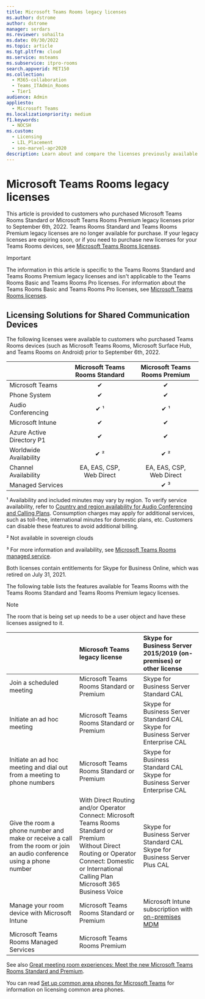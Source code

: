 ```yaml
---
title: Microsoft Teams Rooms legacy licenses
ms.author: dstrome
author: dstrome
manager: serdars
ms.reviewer: sohailta
ms.date: 09/30/2022
ms.topic: article
ms.tgt.pltfrm: cloud
ms.service: msteams
ms.subservice: itpro-rooms
search.appverid: MET150
ms.collection: 
  - M365-collaboration
  - Teams_ITAdmin_Rooms
  - Tier1
audience: Admin
appliesto: 
  - Microsoft Teams
ms.localizationpriority: medium
f1.keywords: 
  - NOCSH
ms.custom: 
  - Licensing
  - LIL_Placement
  - seo-marvel-apr2020
description: Learn about and compare the licenses previously available for different types of calling and meeting features in Microsoft Teams Rooms.
---
```


# Microsoft Teams Rooms legacy licenses

This article is provided to customers who purchased Microsoft Teams Rooms Standard or Microsoft Teams Rooms Premium legacy licenses prior to September 6th, 2022. Teams Rooms Standard and Teams Rooms Premium legacy licenses are no longer available for purchase. If your legacy licenses are expiring soon, or if you need to purchase new licenses for your Teams Rooms devices, see [Microsoft Teams Rooms licenses](rooms-licensing.md).

> [!IMPORTANT]
> The information in this article is specific to the Teams Rooms Standard and Teams Rooms Premium legacy licenses and isn't applicable to the Teams Rooms Basic and Teams Rooms Pro licenses. For information about the Teams Rooms Basic and Teams Rooms Pro licenses, see [Microsoft Teams Rooms licenses](rooms-licensing.md).

## Licensing Solutions for Shared Communication Devices

The following licenses were available to customers who purchased Teams Rooms devices (such as Microsoft Teams Rooms, Microsoft Surface Hub, and Teams Rooms on Android) prior to September 6th, 2022.

|&nbsp;|Microsoft Teams Rooms Standard |Microsoft Teams Rooms Premium |
|:--- |:---: |:---: |
|Microsoft Teams|  &#x2714;|  &#x2714;|
|Phone System|  &#x2714;|  &#x2714;|
|Audio Conferencing|&#x2714; &sup1;|&#x2714; &sup1;|
|Microsoft Intune|&#x2714;|&#x2714;|  
|Azure Active Directory P1|&#x2714;|&#x2714;| 
|Worldwide Availability | &#x2714; &sup2;| &#x2714; &sup2;|
|Channel Availability | EA, EAS, CSP, <br/>Web Direct | EA, EAS, CSP, <br/>Web Direct |
|Managed Services | | &#x2714; &sup3;|

&sup1; Availability and included minutes may vary by region. To verify service availability, refer to  [Country and region availability for Audio Conferencing and Calling Plans](/microsoftteams/country-and-region-availability-for-audio-conferencing-and-calling-plans). Consumption charges may apply for additional services, such as toll-free, international minutes for domestic plans, etc. Customers can disable these features to avoid additional billing.  

&sup2; Not available in sovereign clouds  

&sup3; For more information and availability, see [Microsoft Teams Rooms managed service](microsoft-teams-rooms-premium.md).

Both licenses contain entitlements for Skype for Business Online, which was retired on July 31, 2021.

The following table lists the features available for Teams Rooms with the Teams Rooms Standard and Teams Rooms Premium legacy licenses.
  
> [!NOTE]
> The room that is being set up needs to be a user object and have these licenses assigned to it.

| &nbsp;                                                                                                                 | Microsoft Teams legacy license                                                                                                                                                                                 | Skype for Business Server 2015/2019 (on-premises) or other license                                    |
|:-----------------------------------------------------------------------------------------------------------------------|:---------------------------------------------------------------------------------------------------------------------------------------------------------------------------------------------------------------|:------------------------------------------------------------------------------------------------------|
| Join a scheduled meeting                                                                                               | Microsoft Teams Rooms Standard or Premium                                                                                                                                                                      | Skype for Business Server Standard CAL                                                                |
| Initiate an ad hoc meeting                                                                                             | Microsoft Teams Rooms Standard or Premium                                                                                                                                                                      | Skype for Business Server Standard CAL  <br/> Skype for Business Server Enterprise CAL                |
| Initiate an ad hoc meeting and dial out from a meeting to phone numbers                                                | Microsoft Teams Rooms Standard or Premium                                                                                                                                                                      | Skype for Business Standard CAL  <br/> Skype for Business Server Enterprise CAL                       |
| Give the room a phone number and make or receive a call from the room or join an audio conference using a phone number | With Direct Routing and/or Operator Connect: Microsoft Teams Rooms Standard or Premium<br/>Without Direct Routing or Operator Connect: Domestic or International Calling Plan<br/>Microsoft 365 Business Voice | Skype for Business Server Standard CAL  <br/> Skype for Business Server Plus CAL                      |
| Manage your room device with Microsoft Intune                                                                          | Microsoft Teams Rooms Standard or Premium                                                                                                                                                                      | Microsoft Intune subscription with [on-premises MDM](/configmgr/mdm/plan-design/plan-on-premises-mdm) |
| Microsoft Teams Rooms Managed Services                                                                                 | Microsoft Teams Rooms Premium                                                                                                                                                                                  |                                                                                                       |

 See also [Great meeting room experiences: Meet the new Microsoft Teams Rooms Standard and Premium](https://www.microsoft.com/microsoft-365/blog/2020/07/21/microsoft-teams-meetings-hybrid-workplace-options/).

 You can read [Set up common area phones for Microsoft Teams](../set-up-common-area-phones.md) for information on licensing common area phones.
